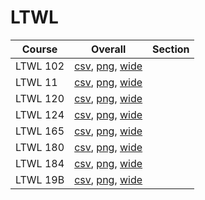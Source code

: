 # LTWL

| Course | Overall | Section |
| ------ | ------- | ------- |
| LTWL 102 | [csv](https://github.com/UCSD-Historical-Enrollment-Data/2025Winter/blob/main/overall/LTWL%20102.csv), [png](https://raw.githubusercontent.com/UCSD-Historical-Enrollment-Data/2025Winter/main/plot_overall/LTWL%20102.png), [wide](https://raw.githubusercontent.com/UCSD-Historical-Enrollment-Data/2025Winter/main/plot_overall_wide/LTWL%20102.png) |  |
| LTWL 11 | [csv](https://github.com/UCSD-Historical-Enrollment-Data/2025Winter/blob/main/overall/LTWL%2011.csv), [png](https://raw.githubusercontent.com/UCSD-Historical-Enrollment-Data/2025Winter/main/plot_overall/LTWL%2011.png), [wide](https://raw.githubusercontent.com/UCSD-Historical-Enrollment-Data/2025Winter/main/plot_overall_wide/LTWL%2011.png) |  |
| LTWL 120 | [csv](https://github.com/UCSD-Historical-Enrollment-Data/2025Winter/blob/main/overall/LTWL%20120.csv), [png](https://raw.githubusercontent.com/UCSD-Historical-Enrollment-Data/2025Winter/main/plot_overall/LTWL%20120.png), [wide](https://raw.githubusercontent.com/UCSD-Historical-Enrollment-Data/2025Winter/main/plot_overall_wide/LTWL%20120.png) |  |
| LTWL 124 | [csv](https://github.com/UCSD-Historical-Enrollment-Data/2025Winter/blob/main/overall/LTWL%20124.csv), [png](https://raw.githubusercontent.com/UCSD-Historical-Enrollment-Data/2025Winter/main/plot_overall/LTWL%20124.png), [wide](https://raw.githubusercontent.com/UCSD-Historical-Enrollment-Data/2025Winter/main/plot_overall_wide/LTWL%20124.png) |  |
| LTWL 165 | [csv](https://github.com/UCSD-Historical-Enrollment-Data/2025Winter/blob/main/overall/LTWL%20165.csv), [png](https://raw.githubusercontent.com/UCSD-Historical-Enrollment-Data/2025Winter/main/plot_overall/LTWL%20165.png), [wide](https://raw.githubusercontent.com/UCSD-Historical-Enrollment-Data/2025Winter/main/plot_overall_wide/LTWL%20165.png) |  |
| LTWL 180 | [csv](https://github.com/UCSD-Historical-Enrollment-Data/2025Winter/blob/main/overall/LTWL%20180.csv), [png](https://raw.githubusercontent.com/UCSD-Historical-Enrollment-Data/2025Winter/main/plot_overall/LTWL%20180.png), [wide](https://raw.githubusercontent.com/UCSD-Historical-Enrollment-Data/2025Winter/main/plot_overall_wide/LTWL%20180.png) |  |
| LTWL 184 | [csv](https://github.com/UCSD-Historical-Enrollment-Data/2025Winter/blob/main/overall/LTWL%20184.csv), [png](https://raw.githubusercontent.com/UCSD-Historical-Enrollment-Data/2025Winter/main/plot_overall/LTWL%20184.png), [wide](https://raw.githubusercontent.com/UCSD-Historical-Enrollment-Data/2025Winter/main/plot_overall_wide/LTWL%20184.png) |  |
| LTWL 19B | [csv](https://github.com/UCSD-Historical-Enrollment-Data/2025Winter/blob/main/overall/LTWL%2019B.csv), [png](https://raw.githubusercontent.com/UCSD-Historical-Enrollment-Data/2025Winter/main/plot_overall/LTWL%2019B.png), [wide](https://raw.githubusercontent.com/UCSD-Historical-Enrollment-Data/2025Winter/main/plot_overall_wide/LTWL%2019B.png) |  |
